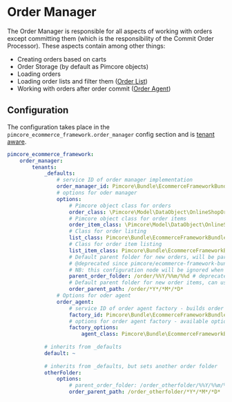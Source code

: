 # Order Manager
The Order Manager is responsible for all aspects of working with orders except committing them (which is the 
responsibility of the Commit Order Processor). These aspects contain among other things:
* Creating orders based on carts
* Order Storage (by default as Pimcore objects)
* Loading orders 
* Loading order lists and filter them ([Order List](./01_Working_with_Order_Lists.md))
* Working with orders after order commit ([Order Agent](./02_Working_with_Order_Agent.md)) 


## Configuration
The configuration takes place in the `pimcore_ecommerce_framework.order_manager` config section and is [tenant aware](../04_Configuration/README.md).

```yaml
pimcore_ecommerce_framework:
    order_manager:
        tenants:
            _defaults:
                # service ID of order manager implementation
                order_manager_id: Pimcore\Bundle\EcommerceFrameworkBundle\OrderManager\V7\OrderManager
                # options for oder manager
                options:
                    # Pimcore object class for orders
                    order_class: \Pimcore\Model\DataObject\OnlineShopOrder
                    # Pimcore object class for order items
                    order_item_class: \Pimcore\Model\DataObject\OnlineShopOrderItem
                    # Class for order listing
                    list_class: Pimcore\Bundle\EcommerceFrameworkBundle\OrderManager\Order\Listing
                    # Class for order item listing
                    list_item_class: Pimcore\Bundle\EcommerceFrameworkBundle\OrderManager\Order\Listing\Item
                    # Default parent folder for new orders, will be parsed by strftime()
                    # @deprecated since pimcore/ecommerce-framework-bundle v1.1.0, please use `order_parent_path` instead 
                    # NB: this configuration node will be ignored when the new one is set
                    parent_order_folder: /order/%%Y/%%m/%%d # deprecated and discouraged
                    # Default parent folder for new order items, can use Carbon date format parameters wrapped by `*` eg. *D*
                    order_parent_path: /order/*Y*/*M*/*D*
                # Options for oder agent
                order_agent:
                    # service ID of order agent factory - builds order agents individual to each order
                    factory_id: Pimcore\Bundle\EcommerceFrameworkBundle\OrderManager\Order\AgentFactory
                    # options for order agent factory - available options vary by factory implementation
                    factory_options:
                        agent_class: Pimcore\Bundle\EcommerceFrameworkBundle\OrderManager\V7\OrderAgent
            
            # inherits from _defaults
            default: ~
                        
            # inherits from _defaults, but sets another order folder
            otherFolder:
                options:
                    # parent_order_folder: /order_otherfolder/%%Y/%%m/%%d # deprecated and discouraged
                    order_parent_path: /order_otherfolder/*Y*/*M*/*D*
```
